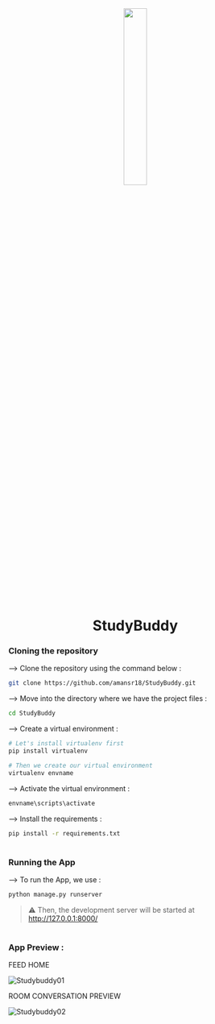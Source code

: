 <div align="center">
<img width="30%" src="https://user-images.githubusercontent.com/72341453/134747028-7e2d90cc-a92f-4f66-815e-54a0d50cca54.PNG">

# StudyBuddy
</div>

### Cloning the repository

--> Clone the repository using the command below :
```bash
git clone https://github.com/amansr18/StudyBuddy.git

```

--> Move into the directory where we have the project files : 
```bash
cd StudyBuddy

```

--> Create a virtual environment :
```bash
# Let's install virtualenv first
pip install virtualenv

# Then we create our virtual environment
virtualenv envname

```

--> Activate the virtual environment :
```bash
envname\scripts\activate

```

--> Install the requirements :
```bash
pip install -r requirements.txt

```

#

### Running the App

--> To run the App, we use :
```bash
python manage.py runserver

```

> ⚠ Then, the development server will be started at http://127.0.0.1:8000/

#

### App Preview :

FEED HOME

![Studybuddy01](https://user-images.githubusercontent.com/87056328/218323148-de1d7ae0-7bb7-4ebe-8c7b-2ce79ea1286d.png)

ROOM CONVERSATION PREVIEW

![Studybuddy02](https://user-images.githubusercontent.com/87056328/218323297-b596d7aa-af8c-47b2-95e0-994f1da25610.png)

